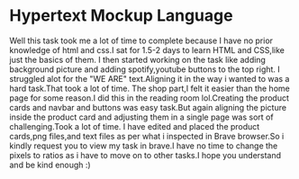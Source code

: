 # Hypertext Mockup Language
Well this task took me a lot of time to complete because I have no prior knowledge of html and css.I sat for 1.5-2 days to learn HTML and CSS,like just the basics of them.
I then started working on the task like adding background picture and adding spotify,youtube buttons to the top right.
I struggled alot for the "WE ARE" text.Aligning it in the way i wanted to was a hard task.That took a lot of time.
The shop part,I felt it easier than the home page for some reason.I did this in the reading room lol.Creating the product cards and navbar and buttons was easy task.But again aligning the picture inside the product card and adjusting them in a single page was sort of challenging.Took a lot of time.
I have edited and placed the product cards,png files,and text files as per what i inspected in Brave browser.So i kindly request you to view my task in brave.I have no time to change the pixels to ratios as i have to move on to other tasks.I hope you understand and be kind enough :)

